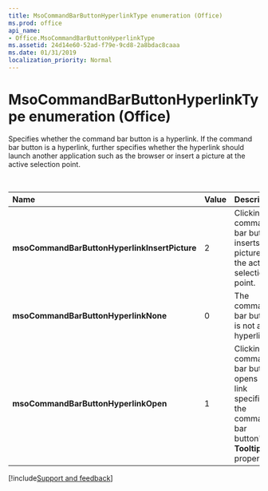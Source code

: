 ```yaml
---
title: MsoCommandBarButtonHyperlinkType enumeration (Office)
ms.prod: office
api_name:
- Office.MsoCommandBarButtonHyperlinkType
ms.assetid: 24d14e60-52ad-f79e-9cd8-2a8bdac8caaa
ms.date: 01/31/2019
localization_priority: Normal
---
```



# MsoCommandBarButtonHyperlinkType enumeration (Office)

Specifies whether the command bar button is a hyperlink. If the command bar button is a hyperlink, further specifies whether the hyperlink should launch another application such as the browser or insert a picture at the active selection point.

<br/>

|Name|Value|Description|
|:-----|:-----|:-----|
|**msoCommandBarButtonHyperlinkInsertPicture**|2|Clicking the command bar button inserts a picture at the active selection point.|
|**msoCommandBarButtonHyperlinkNone**|0|The command bar button is not a hyperlink.|
|**msoCommandBarButtonHyperlinkOpen**|1|Clicking the command bar button opens the link specified in the command bar button's **TooltipText** property.|

[!include[Support and feedback](~/includes/feedback-boilerplate.md)]